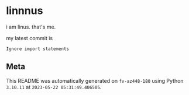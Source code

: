 # linnnus

i am linus. that's me.

my latest commit is

```
Ignore import statements
```

## Meta

This README was automatically generated on `fv-az448-180` using Python
`3.10.11` at `2023-05-22 05:31:49.406505`.
